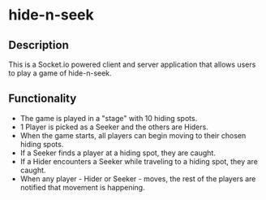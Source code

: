 # hide-n-seek

## Description

This is a Socket.io powered client and server application that allows users to play a game of hide-n-seek. 

## Functionality

* The game is played in a "stage" with 10 hiding spots.
* 1 Player is picked as a Seeker and the others are Hiders.
* When the game starts, all players can begin moving to their chosen hiding spots.
* If a Seeker finds a player at a hiding spot, they are caught.
* If a Hider encounters a Seeker while traveling to a hiding spot, they are caught.
* When any player - Hider or Seeker - moves, the rest of the players are notified that movement is happening.
